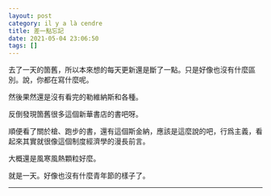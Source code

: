 ```yaml
---
layout: post
category: il y a là cendre
title: 差一點忘記
date: 2021-05-04 23:06:50
tags: []
---
```


去了一天的箇舊，所以本來想的每天更新還是斷了一點。只是好像也沒有什麼區別。說，你都在寫什麼呢。

然後果然還是沒有看完的勒維納斯和各種。

反倒發現箇舊很多這個新華書店的書吧呀。

順便看了關於槍、跑步的書，還有這個斯金納，應該是這麼說的吧，行爲主義，看起來其實就很像這個制度經濟學的漫長前言。

大概還是風寒風熱顆粒好麼。

就是一天。好像也沒有什麼青年節的樣子了。



-------






